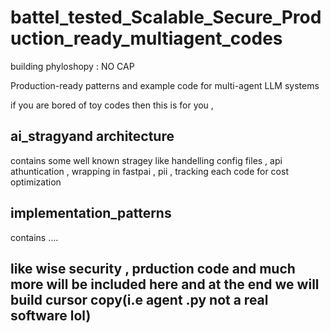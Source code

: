 # battel_tested_Scalable_Secure_Production_ready_multiagent_codes
building phyloshopy : NO CAP

Production-ready patterns and example code for multi-agent LLM systems 

if you are bored of toy codes then this is for you , 

## ai_stragyand architecture
contains some well known stragey like handelling config files , api athuntication , wrapping in fastpai , pii  , tracking each code for cost optimization 


## implementation_patterns 
contains .... 


## like wise security , prduction code  and much more will be included here and at the end we will build cursor copy(i.e agent .py not a real software lol)
